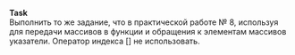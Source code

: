 **Task**
\
Выполнить то же задание, что в практической работе № 8, используя для передачи массивов в функции и обращения к элементам массивов указатели. Оператор индекса [] не использовать.
